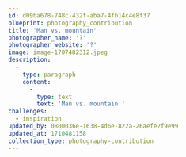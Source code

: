 ```yaml
---
id: d09ba678-748c-432f-aba7-4fb14c4e8f37
blueprint: photography_contribution
title: 'Man vs. mountain'
photographer_name: '?'
photographer_website: '?'
image: image-1707482312.jpeg
description:
  -
    type: paragraph
    content:
      -
        type: text
        text: 'Man vs. mountain '
challenges:
  - inspiration
updated_by: 0800036e-1638-4d6e-822a-26aefe2f9e99
updated_at: 1710481158
collection_type: photography-contribution
---
```

